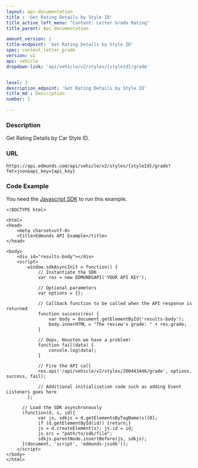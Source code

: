 ```yaml
---
layout: api-documentation
title : 'Get Rating Details by Style ID'
title_active_left_menu: "Content: Letter Grade Rating"
title_parent: Api documentation

amount_version: 1
title-endpoint: 'Get Rating Details by Style ID'
spec: content_letter_grade
version: v2
api: vehicle
dropdown-link: 'api/vehicle/v2/styles/{styleId}/grade'


level: 3
description_edpoint: 'Get Rating Details by Style ID'
title_md : Description
number: 1

---
```


### Description

Get Rating Details by Car Style ID.

### URL

    https://api.edmunds.com/api/vehicle/v2/styles/{styleId}/grade?fmt=json&api_key={api_key}

### Code Example

You need the [Javascript SDK](https://github.com/EdmundsAPI/edmunds-javascript-sdk) to run this example.

    <!DOCTYPE html>

    <html>
    <head>
        <meta charset=utf-8>
        <title>Edmunds API Example</title>
    </head>

    <body>
        <div id="results-body"></div>
        <script>
            window.sdkAsyncInit = function() {
                // Instantiate the SDK
                var res = new EDMUNDSAPI('YOUR API KEY');

                // Optional parameters
                var options = {};

                // Callback function to be called when the API response is returned
                function success(res) {
                    var body = document.getElementById('results-body');
                    body.innerHTML = "The review's grade: " + res.grade;
                }

                // Oops, Houston we have a problem!
                function fail(data) {
                    console.log(data);
                }

                // Fire the API call
                res.api('/api/vehicle/v2/styles/200443446/grade', options, success, fail);

                // Additional initialization code such as adding Event Listeners goes here
            };

          // Load the SDK asynchronously
          (function(d, s, id){
                var js, sdkjs = d.getElementsByTagName(s)[0];
                if (d.getElementById(id)) {return;}
                js = d.createElement(s); js.id = id;
                js.src = "path/to/sdk/file";
                sdkjs.parentNode.insertBefore(js, sdkjs);
          }(document, 'script', 'edmunds-jssdk'));
        </script>
    </body>
    </html>